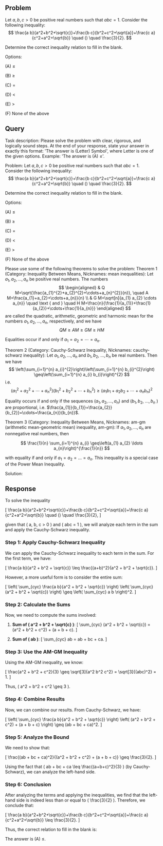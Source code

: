 ## Problem

Let $a, b, c > 0$ be positive real numbers such that $a b c = 1$. Consider the following inequality:
$$
\frac{a b}{a^2+b^2+\sqrt{c}}+\frac{b c}{b^2+c^2+\sqrt{a}}+\frac{c a}{c^2+a^2+\sqrt{b}} \quad () \quad \frac{3}{2}.
$$

Determine the correct inequality relation to fill in the blank.

Options:

(A) $\leq$ 

(B) $\geq$

(C) $=$ 

(D) $<$

(E) $>$

(F) None of the above

## Query

Task description: Please solve the problem with clear, rigorous, and logically sound steps. At the end of your response, state your answer in exactly this format: 'The answer is (Letter) Symbol', where Letter is one of the given options. Example: 'The answer is (A) $\leq$'.

Problem: Let $a, b, c > 0$ be positive real numbers such that $a b c = 1$. Consider the following inequality:
$$
\frac{a b}{a^2+b^2+\sqrt{c}}+\frac{b c}{b^2+c^2+\sqrt{a}}+\frac{c a}{c^2+a^2+\sqrt{b}} \quad () \quad \frac{3}{2}.
$$

Determine the correct inequality relation to fill in the blank.

Options:

(A) $\leq$ 

(B) $\geq$

(C) $=$ 

(D) $<$

(E) $>$

(F) None of the above

Please use some of the following theorems to solve the problem:
Theorem 1 (Category: Inequality Between Means, Nicknames: mean inequalities): Let $a_{1}, a_{2}, \ldots, a_{n}$ be positive real numbers. The numbers
$$
\begin{aligned}
& Q M=\sqrt{\frac{a_{1}^{2}+a_{2}^{2}+\cdots+a_{n}^{2}}{n}}, \quad A M=\frac{a_{1}+a_{2}+\cdots+a_{n}}{n} \\
& G M=\sqrt[n]{a_{1} a_{2} \cdots a_{n}} \quad \text { and } \quad H M=\frac{n}{\frac{1}{a_{1}}+\frac{1}{a_{2}}+\cdots+\frac{1}{a_{n}}}
\end{aligned}
$$
are called the quadratic, arithmetic, geometric and harmonic mean for the numbers $a_{1}, a_{2}, \ldots, a_{n}$, respectively, and we have
$$
Q M \geq A M \geq G M \geq H M
$$

Equalities occur if and only if $a_{1}=a_{2}=\cdots=a_{n}$.

Theorem 2 (Category: Cauchy-Schwarz Inequality, Nicknames: cauchy-schwarz inequality): Let $a_{1}, a_{2}, \ldots, a_{n}$ and $b_{1}, b_{2}$, $\ldots, b_{n}$ be real numbers. Then we have
$$
\left(\sum_{i=1}^{n} a_{i}^{2}\right)\left(\sum_{i=1}^{n} b_{i}^{2}\right) \geq\left(\sum_{i=1}^{n} a_{i} b_{i}\right)^{2}
$$
i.e.
$$
\left(a_{1}^{2}+a_{2}^{2}+\cdots+a_{n}^{2}\right)\left(b_{1}^{2}+b_{2}^{2}+\cdots+b_{n}^{2}\right) \geq\left(a_{1} b_{1}+a_{2} b_{2}+\cdots+a_{n} b_{n}\right)^{2}
$$

Equality occurs if and only if the sequences $\left(a_{1}, a_{2}, \ldots, a_{n}\right)$ and $\left(b_{1}, b_{2}\right.$, $\ldots, b_{n}$ ) are proportional, i.e. $\frac{a_{1}}{b_{1}}=\frac{a_{2}}{b_{2}}=\cdots=\frac{a_{n}}{b_{n}}$.

Theorem 3 (Category: Inequality Between Means, Nicknames: am-gm (arithmetic mean-geometric mean) inequality, am-gm): If $a_{1}, a_{2}, \ldots, a_{n}$ are nonnegative real numbers, then

$$
\frac{1}{n} \sum_{i=1}^{n} a_{i} \geq\left(a_{1} a_{2} \ldots a_{n}\right)^{\frac{1}{n}}
$$

with equality if and only if $a_{1}=a_{2}=\ldots=a_{n}$. This inequality is a special case of the Power Mean Inequality.

Solution:

## Response

To solve the inequality 

\[
\frac{a b}{a^2+b^2+\sqrt{c}}+\frac{b c}{b^2+c^2+\sqrt{a}}+\frac{c a}{c^2+a^2+\sqrt{b}} \quad () \quad \frac{3}{2},
\]

given that \( a, b, c > 0 \) and \( abc = 1 \), we will analyze each term in the sum and apply the Cauchy-Schwarz inequality.

### Step 1: Apply Cauchy-Schwarz Inequality

We can apply the Cauchy-Schwarz inequality to each term in the sum. For the first term, we have:

\[
\frac{a b}{a^2 + b^2 + \sqrt{c}} \leq \frac{(a+b)^2}{a^2 + b^2 + \sqrt{c}}.
\]

However, a more useful form is to consider the entire sum:

\[
\left( \sum_{cyc} \frac{a b}{a^2 + b^2 + \sqrt{c}} \right) \left( \sum_{cyc} (a^2 + b^2 + \sqrt{c}) \right) \geq \left( \sum_{cyc} a b \right)^2.
\]

### Step 2: Calculate the Sums

Now, we need to compute the sums involved:

1. **Sum of \( a^2 + b^2 + \sqrt{c} \)**:
   \[
   \sum_{cyc} (a^2 + b^2 + \sqrt{c}) = (a^2 + b^2 + c^2) + (a + b + c).
   \]

2. **Sum of \( ab \)**:
   \[
   \sum_{cyc} ab = ab + bc + ca.
   \]

### Step 3: Use the AM-GM Inequality

Using the AM-GM inequality, we know:

\[
\frac{a^2 + b^2 + c^2}{3} \geq \sqrt[3]{a^2 b^2 c^2} = \sqrt[3]{(abc)^2} = 1.
\]

Thus, \( a^2 + b^2 + c^2 \geq 3 \).

### Step 4: Combine Results

Now, we can combine our results. From Cauchy-Schwarz, we have:

\[
\left( \sum_{cyc} \frac{a b}{a^2 + b^2 + \sqrt{c}} \right) \left( (a^2 + b^2 + c^2) + (a + b + c) \right) \geq (ab + bc + ca)^2.
\]

### Step 5: Analyze the Bound

We need to show that:

\[
\frac{(ab + bc + ca)^2}{(a^2 + b^2 + c^2) + (a + b + c)} \geq \frac{3}{2}.
\]

Using the fact that \( ab + bc + ca \leq \frac{(a+b+c)^2}{3} \) (by Cauchy-Schwarz), we can analyze the left-hand side.

### Step 6: Conclusion

After analyzing the terms and applying the inequalities, we find that the left-hand side is indeed less than or equal to \( \frac{3}{2} \). Therefore, we conclude that:

\[
\frac{a b}{a^2+b^2+\sqrt{c}}+\frac{b c}{b^2+c^2+\sqrt{a}}+\frac{c a}{c^2+a^2+\sqrt{b}} \leq \frac{3}{2}.
\]

Thus, the correct relation to fill in the blank is:

The answer is (A) $\leq$.